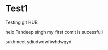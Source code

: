 # Test1
Testing git HUB

helo Tandeep singh
my first comit is sucessfull

sukhmeet
ydiudwdwfiwhdwqyd